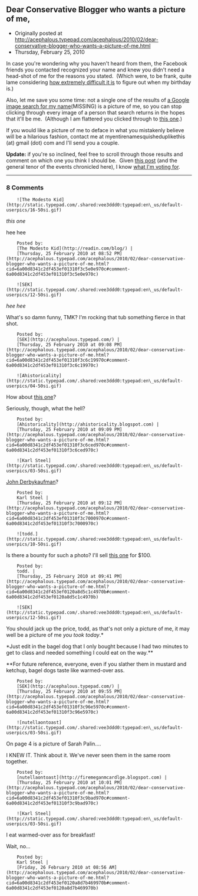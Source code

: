 ## Dear Conservative Blogger who wants a picture of me,

 * Originally posted at http://acephalous.typepad.com/acephalous/2010/02/dear-conservative-blogger-who-wants-a-picture-of-me.html
 * Thursday, February 25, 2010



In case you're wondering why you haven't heard from them, the Facebook friends you contacted recognized your name and knew you didn't need a head-shot of me for the reasons you stated.  (Which were, to be frank, quite lame considering [how extremely difficult it is](http://www.google.com/search?num=100&hl=en&safe=off&client=firefox-a&hs=sjq&rls=org.mozilla%!A(MISSING)en-US%!A(MISSING)official&q=acephalous+birthday&aq=f&aqi=g1&aql=&oq=) to figure out when my birthday is.)

Also, let me save you some time: not a single one of the results of [a Google image search for my name](http://images.google.com/images?q=%!s(MISSING)cott%!e(MISSING)ric%!k(MISSING)aufman%!)(MISSING) is a picture of me, so you can stop clicking through every image of a person that search returns in the hopes that it'll be me.  (Although I am flattered you clicked through to [this one](http://images.google.com/imgres?imgurl=http://thebronze.altervista.org/Immagini/Angel%!P(MISSING)ose/%!B(MISSING)Foto%!D(MISSING)%!d(MISSING)avid-boreanaz-james-marsters-halloween-2004-london-convention-06.jpg&imgrefurl=http://acephalous.typepad.com/acephalous/2006/11/acephalous\_prou.html&usg=\_\_nQT4V969ys3BnGSgyr\_a\_q\_HO28=&h=587&w=750&sz=55&hl=en&start=455&sig2=lGvv-isu4aD4IvSqNxi\_-Q&um=1&itbs=1&tbnid=cXvc-l3ljOF9hM:&tbnh=110&tbnw=141&prev=/images%!F(MISSING)q%!D(MISSING)%!s(MISSING)cott%!B(MISSING)eric%!B(MISSING)kaufman%26start%!D(MISSING)441%!u(MISSING)m%!D(MISSING)1%!h(MISSING)l%!D(MISSING)en%!s(MISSING)afe%!D(MISSING)off%!c(MISSING)lient%!D(MISSING)firefox-a%!s(MISSING)a%!D(MISSING)N%!r(MISSING)ls%!D(MISSING)org.mozilla:en-US:official%!n(MISSING)dsp%!D(MISSING)21%!t(MISSING)bs%!D(MISSING)isch:1&ei=tTOHS9TnJoHO-QaF-OjjDQ).)  

If you would like a picture of me to deface in what you mistakenly believe will be a hilarious fashion, contact me at myentirenamesquisheduplikethis (at) gmail (dot) com and I'll send you a couple.  

**Update:** if you're so inclined, feel free to scroll through those results and comment on which one you think I should be.  Given [this post](http://acephalous.typepad.com/acephalous/2007/12/youre-a-vortex.html) (and the general tenor of the events chronicled here), I know [what I'm voting for](http://acephalous.typepad.com/.a/6a00d8341c2df453ef01157141f61b970c-500wi).

		

* * *

### 8 Comments 

		

                
[]()

	

		![The Modesto Kid](http://static.typepad.com/.shared:vee3ddd0:typepad:en\_us/default-userpics/16-50si.gif)
	

	

		

_this one_

hee hee

	

		Posted by:
		[The Modesto Kid](http://readin.com/blog/) |
		[Thursday, 25 February 2010 at 08:52 PM](http://acephalous.typepad.com/acephalous/2010/02/dear-conservative-blogger-who-wants-a-picture-of-me.html?cid=6a00d8341c2df453ef01310f3c5e0e970c#comment-6a00d8341c2df453ef01310f3c5e0e970c)

[]()

	

		![SEK](http://static.typepad.com/.shared:vee3ddd0:typepad:en\_us/default-userpics/12-50si.gif)
	

	

		

_hee hee_

What's so damn funny, TMK?  I'm rocking that tub something fierce in that shot.

	

		Posted by:
		[SEK](http://acephalous.typepad.com/) |
		[Thursday, 25 February 2010 at 09:08 PM](http://acephalous.typepad.com/acephalous/2010/02/dear-conservative-blogger-who-wants-a-picture-of-me.html?cid=6a00d8341c2df453ef01310f3c6c19970c#comment-6a00d8341c2df453ef01310f3c6c19970c)

[]()

	

		![Ahistoricality](http://static.typepad.com/.shared:vee3ddd0:typepad:en\_us/default-userpics/04-50si.gif)
	

	

		

How about [this one](http://www.thevalve.org/go/valve/article/the\_overdetermined\_image/)?

Seriously, though, what the hell?

	

		Posted by:
		[Ahistoricality](http://ahistoricality.blogspot.com) |
		[Thursday, 25 February 2010 at 09:09 PM](http://acephalous.typepad.com/acephalous/2010/02/dear-conservative-blogger-who-wants-a-picture-of-me.html?cid=6a00d8341c2df453ef01310f3c6ced970c#comment-6a00d8341c2df453ef01310f3c6ced970c)

[]()

	

		![Karl Steel](http://static.typepad.com/.shared:vee3ddd0:typepad:en\_us/default-userpics/03-50si.gif)
	

	

		

[John Derbykaufman](http://acephalous.typepad.com/photos/uncategorized/2007/07/31/mugshot.jpg)?

	

		Posted by:
		Karl Steel |
		[Thursday, 25 February 2010 at 09:12 PM](http://acephalous.typepad.com/acephalous/2010/02/dear-conservative-blogger-who-wants-a-picture-of-me.html?cid=6a00d8341c2df453ef01310f3c7000970c#comment-6a00d8341c2df453ef01310f3c7000970c)

[]()

	

		![todd.](http://static.typepad.com/.shared:vee3ddd0:typepad:en\_us/default-userpics/10-50si.gif)
	

	

		

Is there a bounty for such a photo? I'll sell [this one](http://tonguebutnodoor.net/sew.jpg) for $100. 

	

		Posted by:
		todd. |
		[Thursday, 25 February 2010 at 09:41 PM](http://acephalous.typepad.com/acephalous/2010/02/dear-conservative-blogger-who-wants-a-picture-of-me.html?cid=6a00d8341c2df453ef0120a8d5c1c4970b#comment-6a00d8341c2df453ef0120a8d5c1c4970b)

[]()

	

		![SEK](http://static.typepad.com/.shared:vee3ddd0:typepad:en\_us/default-userpics/12-50si.gif)
	

	

		

You should jack up the price, todd, as that's not only a picture of me, it may well be a picture of me _you took today_.\*

\*Just edit in the bagel dog that I only bought because I had two minutes to get to class and needed something I could eat on the way.\*\*

\*\*For future reference, everyone, even if you slather them in mustard and ketchup, bagel dogs taste like warmed-over ass.  

	

		Posted by:
		[SEK](http://acephalous.typepad.com/) |
		[Thursday, 25 February 2010 at 09:55 PM](http://acephalous.typepad.com/acephalous/2010/02/dear-conservative-blogger-who-wants-a-picture-of-me.html?cid=6a00d8341c2df453ef01310f3c96e5970c#comment-6a00d8341c2df453ef01310f3c96e5970c)

[]()

	

		![nutellaontoast](http://static.typepad.com/.shared:vee3ddd0:typepad:en\_us/default-userpics/03-50si.gif)
	

	

		

On page 4 is a picture of Sarah Palin....

I KNEW IT.  Think about it. We've never seen them in the same room together.

	

		Posted by:
		[nutellaontoast](http://firemeganmcardlge.blogspot.com) |
		[Thursday, 25 February 2010 at 10:01 PM](http://acephalous.typepad.com/acephalous/2010/02/dear-conservative-blogger-who-wants-a-picture-of-me.html?cid=6a00d8341c2df453ef01310f3c9bad970c#comment-6a00d8341c2df453ef01310f3c9bad970c)

[]()

	

		![Karl Steel](http://static.typepad.com/.shared:vee3ddd0:typepad:en\_us/default-userpics/03-50si.gif)
	

	

		

I eat warmed-over ass for breakfast!

Wait, no...

	

		Posted by:
		Karl Steel |
		[Friday, 26 February 2010 at 08:56 AM](http://acephalous.typepad.com/acephalous/2010/02/dear-conservative-blogger-who-wants-a-picture-of-me.html?cid=6a00d8341c2df453ef0120a8d7b469970b#comment-6a00d8341c2df453ef0120a8d7b469970b)

		

        